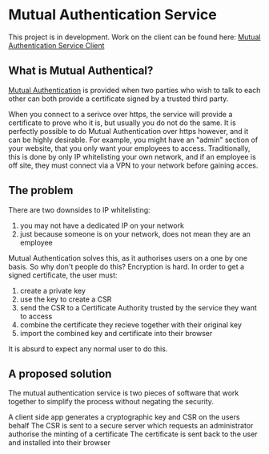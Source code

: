 Mutual Authentication Service 
=============================

This project is in development. Work on the client can be found here: [Mutual Authentication Service Client]

What is Mutual Authentical?
---------------------------

[Mutual Authentication] is provided when two parties who wish to talk to each other can both provide a certificate
signed by a trusted third party.

When you connect to a serivce over https, the service will provide a certificate to prove who it is, but usually you
do not do the same.
It is perfectly possible to do Mutual Authentication over https however, and it can be highly
desirable.
For example, you might have an "admin" section of your website, that you only want your employees to access.
Traditionally, this is done by only IP whitelisting your own network, and if an employee is off site, they must
connect via a VPN to your network before gaining acces.

The problem
-----------

There are two downsides to IP whitelisting:

1. you may not have a dedicated IP on your network
2. just because someone is on your network, does not mean they are an employee

Mutual Authentication solves this, as it authorises users on a one by one basis.
So why don't people do this?
Encryption is hard.
In order to get a signed certificate, the user must:

1. create a private key
2. use the key to create a CSR
3. send the CSR to a Certificate Authority trusted by the service they want to access
4. combine the certificate they recieve together with their original key
5. import the combined key and certificate into their browser

It is absurd to expect any normal user to do this.

A proposed solution
-------------------

The mutual authentication service is two pieces of software that work together to simplify the process without
negating the security.

A client side app generates a cryptographic key and CSR on the users behalf
The CSR is sent to a secure server which requests an administrator authorise the minting of a certificate
The certificate is sent back to the user and installed into their browser

[Mutual Authentication]: https://en.wikipedia.org/wiki/Mutual_authentication
[Mutual Authentication Service Client]: https://github.com/Gisleburt/mutual-authentication-service-client
